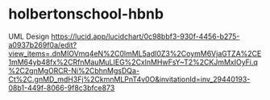 # holbertonschool-hbnb   
UML Design https://lucid.app/lucidchart/0c98bbf3-930f-4456-b275-a0937b269f0a/edit?view_items=.dnMIOVmq4eN%2C0lmML5adI0Z3%2CoymM6VjaGTZA%2CE1mM64yb48fx%2CRfnMauMuLIEG%2CxlnMHwFsY~T2%2CKJmMxIOyFi.q%2C2gnMgORCR-Ni%2CbhnMgsDQa-Ct%2C.gnMD_mdH3Fj%2CkmnMLPnT4v0O&invitationId=inv_29440193-08b1-449f-8066-9f8c3bfce873
